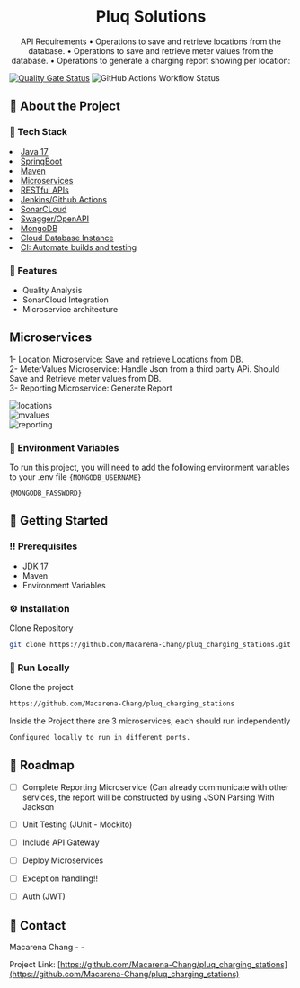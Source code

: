<div align='center'>

<h1>Pluq Solutions</h1>

<p>API Requirements 
• Operations to save and retrieve locations from the database. 
• Operations to save and retrieve meter values from the database. 
• Operations to generate a charging report showing per location:</p>

 


</div>

[![Quality Gate Status](https://sonarcloud.io/api/project_badges/measure?project=macarena-chang_pluq_charging_stations&metric=alert_status)](https://sonarcloud.io/summary/new_code?id=macarena-chang_pluq_charging_stations) ![GitHub Actions Workflow Status](https://img.shields.io/github/actions/workflow/status/macarena-chang/pluq_charging_stations/maven.yml)

## :star2: About the Project
### :space_invader: Tech Stack
<li><a href="">Java 17</a></li>
<li><a href="">SpringBoot</a></li>
<li><a href="">Maven</a></li>
<li><a href="">Microservices</a></li>
<li><a href="">RESTful APIs</a></li>
<li><a href="">Jenkins/Github Actions</a></li>
<li><a href="">SonarCLoud</a></li>
<li><a href="">Swagger/OpenAPI</a></li>
</ul> </details>
<li><a href="">MongoDB</a></li>
<li><a href="">Cloud Database Instance</a></li>
</ul> </details>
<li><a href="">CI: Automate builds and testing</a></li>
</ul> </details>

### :dart: Features
- Quality Analysis
- SonarCloud Integration 
- Microservice architecture

## Microservices
1- Location Microservice: Save and retrieve Locations from DB. <br> 
2- MeterValues Microservice: Handle Json from a third party APi. Should Save and Retrieve meter values from DB. <br>
3- Reporting Microservice: Generate Report  <br>
 
![locations](https://github.com/Macarena-Chang/pluq_charging_stations/assets/18247410/79ee640d-c01a-467c-9f87-9433d69b4355)<br>
![mvalues](https://github.com/Macarena-Chang/pluq_charging_stations/assets/18247410/b8ebd0fb-eabb-44f5-978d-8307f6bacd58)<br>
![reporting](https://github.com/Macarena-Chang/pluq_charging_stations/assets/18247410/afd3e976-257c-4c44-adbf-54f84f79ee81)<br>


### :key: Environment Variables
To run this project, you will need to add the following environment variables to your .env file
`{MONGODB_USERNAME}`

`{MONGODB_PASSWORD}`



## :toolbox: Getting Started

### :bangbang: Prerequisites

- JDK 17
- Maven
- Environment Variables


### :gear: Installation

Clone Repository
```bash
git clone https://github.com/Macarena-Chang/pluq_charging_stations.git
```


### :running: Run Locally

Clone the project

```bash
https://github.com/Macarena-Chang/pluq_charging_stations
```
Inside the Project there are 3 microservices, each should run independently
```bash
Configured locally to run in different ports.
```


## :compass: Roadmap

* [ ] Complete Reporting Microservice (Can already communicate with other services, the report will be constructed by using JSON Parsing With Jackson
* [ ] Unit Testing (JUnit - Mockito)
* [ ] Include API Gateway
* [ ] Deploy Microservices
* [ ] Exception handling!!
* [ ] Auth (JWT)


## :handshake: Contact

Macarena Chang - -

Project Link: [https://github.com/Macarena-Chang/pluq_charging_stations](https://github.com/Macarena-Chang/pluq_charging_stations)
